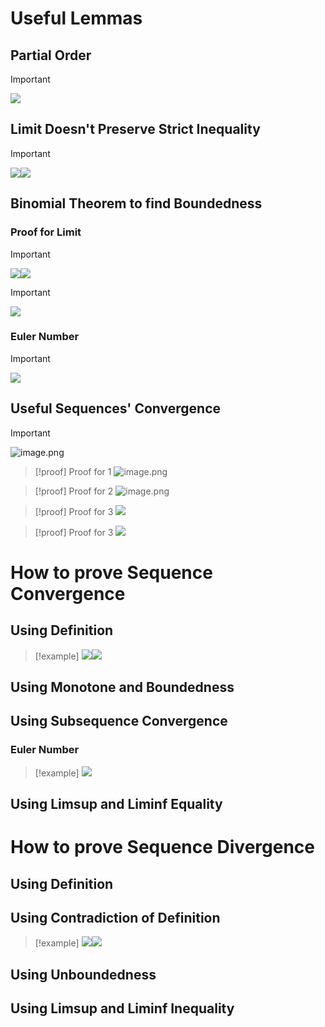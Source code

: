 # Useful Lemmas
## Partial Order
> [!important]
> ![](Proof%20Techniques.assets/image-20231116093234017.png)




## Limit Doesn't Preserve Strict Inequality
> [!important]
> ![](Proof%20Techniques.assets/image-20231116091808362.png)![](Proof%20Techniques.assets/image-20231116091751092.png)


## Binomial Theorem to find Boundedness
### Proof for Limit
> [!important]
> ![](Proof%20Techniques.assets/image-20231116091855227.png)![](Proof%20Techniques.assets/image-20231116091903086.png)

> [!important]
> ![](Proof%20Techniques.assets/image-20231116092111410.png)

### Euler Number
> [!important]
> ![](Proof%20Techniques.assets/image-20231116092225779.png)


## Useful Sequences' Convergence
> [!important]
> ![image.png](L9_L10__Limsup_Liminf__BW_Theorem_Cauchy__Series.assets/20230302_1510157329.png)

> [!proof] Proof for 1
> ![image.png](L9_L10__Limsup_Liminf__BW_Theorem_Cauchy__Series.assets/20230302_1510154238.png)

> [!proof] Proof for 2
> ![image.png](L9_L10__Limsup_Liminf__BW_Theorem_Cauchy__Series.assets/20230302_1510167805.png)

> [!proof] Proof for 3
> ![](Proof%20Techniques.assets/image-20231116092511295.png)

> [!proof] Proof for 3
> ![](Proof%20Techniques.assets/image-20231116093807343.png)





# How to prove Sequence Convergence
## Using Definition
> [!example]
> ![](Proof%20Techniques.assets/image-20231116091305838.png)![](Proof%20Techniques.assets/image-20231116091309776.png)


## Using Monotone and Boundedness
> 



## Using Subsequence Convergence
### Euler Number
> [!example]
> ![](Proof%20Techniques.assets/image-20231116092404313.png)



## Using Limsup and Liminf Equality
> 


# How to prove Sequence Divergence
## Using Definition
> 


## Using Contradiction of Definition
> [!example]
> ![](Proof%20Techniques.assets/image-20231116091324786.png)![](Proof%20Techniques.assets/image-20231116091329902.png)





## Using Unboundedness
> 



## Using Limsup and Liminf Inequality
> 


